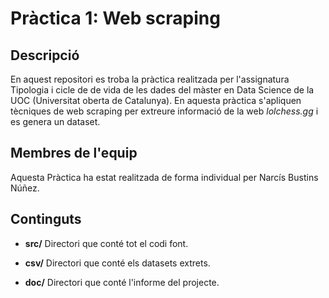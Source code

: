 # Pràctica 1: Web scraping

## Descripció
En aquest repositori es troba la pràctica realitzada per l'assignatura Tipologia i cicle de de vida de les dades del màster en Data Science de la UOC (Universitat oberta de Catalunya). En aquesta pràctica s'apliquen tècniques de web scraping per extreure informació de la web _lolchess.gg_ i es genera un dataset.

## Membres de l'equip

Aquesta Pràctica ha estat realitzada de forma individual per Narcís Bustins Núñez.

## Continguts

* **src/** Directori que conté tot el codi font.

* **csv/** Directori que conté els datasets extrets.

* **doc/** Directori que conté l'informe del projecte.
